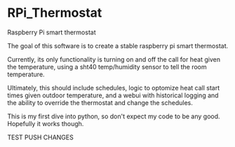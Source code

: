 # RPi_Thermostat
Raspberry Pi smart thermostat

The goal of this software is to create a stable raspberry pi smart thermostat.

Currently, its only functionality is turning on and off the call for heat given the temperature, using a sht40 temp/humidity sensor to tell the room temperature.

Ultimately, this should include schedules, logic to optomize heat call start times given outdoor temperature, and a webui with historical logging and the ability to override the thermostat and change the schedules. 

This is my first dive into python, so don't expect my code to be any good. Hopefully it works though.

TEST PUSH CHANGES